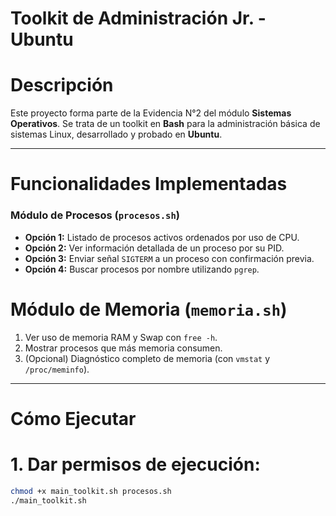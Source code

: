 #  Toolkit de Administración Jr. - Ubuntu

# Descripción

Este proyecto forma parte de la Evidencia N°2 del módulo **Sistemas Operativos**. Se trata de un toolkit en **Bash** para la administración básica de sistemas Linux, desarrollado y probado en **Ubuntu**.

---

#  Funcionalidades Implementadas

### Módulo de Procesos (`procesos.sh`)
- **Opción 1:** Listado de procesos activos ordenados por uso de CPU.
- **Opción 2:** Ver información detallada de un proceso por su PID.
- **Opción 3:** Enviar señal `SIGTERM` a un proceso con confirmación previa.
- **Opción 4:** Buscar procesos por nombre utilizando `pgrep`.

#  Módulo de Memoria (`memoria.sh`)
1. Ver uso de memoria RAM y Swap con `free -h`.
2. Mostrar procesos que más memoria consumen.
3. (Opcional) Diagnóstico completo de memoria (con `vmstat` y `/proc/meminfo`).
---

#  Cómo Ejecutar

# 1. Dar permisos de ejecución:
```bash
chmod +x main_toolkit.sh procesos.sh
./main_toolkit.sh

